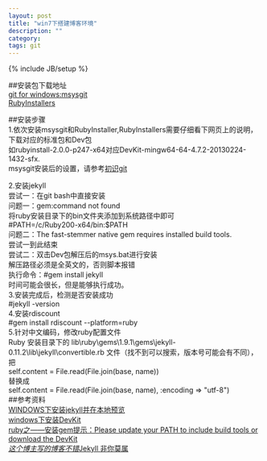 ```yaml
---
layout: post
title: "win7下搭建博客环境"
description: ""
category: 
tags: git
---
```

{% include JB/setup %}


##安装包下载地址  
[git for windows:msysgit](https://code.google.com/p/msysgit/downloads/list)  
[RubyInstallers](http://rubyinstaller.org/downloads/)  

##安装步骤  
1.依次安装msysgit和RubyInstaller,RubyInstallers需要仔细看下网页上的说明，下载对应的标准包和Dev包  
如rubyinstall-2.0.0-p247-x64对应DevKit-mingw64-64-4.7.2-20130224-1432-sfx.  
msysgit安装后的设置，请参考[初识git](http://perthcharles.github.io/2013/02/25/git-start)  

2.安装jekyll  
尝试一：在git bash中直接安装  
	问题一：gem:command not found  
	将ruby安装目录下的bin文件夹添加到系统路径中即可  
	#PATH=/c/Ruby200-x64/bin:$PATH  
	问题二：The fast-stemmer native gem requires installed build tools.  
	尝试一到此结束  
尝试二：双击Dev包解压后的msys.bat进行安装  
	解压路径必须是全英文的，否则脚本报错  
	执行命令：#gem install jekyll  
	时间可能会很长，但是能够执行成功。  
3.安装完成后，检测是否安装成功  
	#jekyll -version  
4.安装rdiscount  
	#gem install rdiscount --platform=ruby  
5.针对中文编码，修改ruby配置文件  
	Ruby 安装目录下的 lib\ruby\gems\1.9.1\gems\jekyll-0.11.2\lib\jekyll\convertible.rb 文件（找不到可以搜索，版本号可能会有不同），把  
	self.content = File.read(File.join(base, name))  
	替换成  
	self.content = File.read(File.join(base, name), :encoding => "utf-8")  
##参考资料  
[WINDOWS下安装jekyll并在本地预览](http://librajt.github.io/2012/09/08/using-jekyll/)  
[windows下安装DevKit](http://rubyer.me/blog/134/)  
[ ruby之——安装gem提示：Please update your PATH to include build tools or download the DevKit](http://blog.csdn.net/shandong_chu/article/details/7052478)  
[*这个博主写的博客不错*Jekyll 非你莫属](http://chxt6896.github.io/blog/2011/11/30/blog-jekyll-install.html)  

